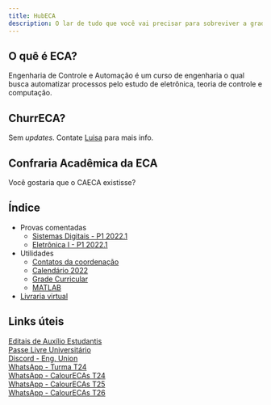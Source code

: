 ```yaml
---
title: HubECA
description: O lar de tudo que você vai precisar para sobreviver a graduação.
---
```


## O quê é ECA?
Engenharia de Controle e Automação é um curso de engenharia o qual busca automatizar processos pelo estudo de eletrônica, teoria de controle e computação. 

## ChurrECA?
Sem _updates_. Contate [Luisa](https://wa.me//5521968130985) para mais info.

## Confraria Acadêmica da ECA
Você gostaria que o CAECA existisse?

## Índice
- Provas comentadas
    - [Sistemas Digitais - P1 2022.1](https://html-3.github.io/eca/exams/sd-p1-20221)
    - [Eletrônica I - P1 2022.1](https://html-3.github.io/eca/exams/ele1-p1-20221)
- Utilidades
    - [Contatos da coordenação](https://html-3.github.io/eca/utils/contact)
    - [Calendário 2022](https://html-3.github.io/eca/utils/calendar)
    - [Grade Curricular](https://html-3.github.io/eca/utils/curriculum)
    - [MATLAB](https://html-3.github.io/eca/utils/matlab)
- [Livraria virtual](https://html-3.github.io/eca/library)


## Links úteis

[Editais de Auxílio Estudantis](https://xn--polticasestudantis-jyb.ufrj.br) \
[Passe Livre Universitário](https://www.cartaoriocard.com.br/rcc/gratuidade/comoadquirirplu) \
[Discord - Eng. Union](https://discord.gg/MQYJnFtrkc) \
[WhatsApp - Turma T24](https://chat.whatsapp.com/EvS9yt7zElo3MCMth5h9s0) \
[WhatsApp - CalourECAs T24](https://chat.whatsapp.com/HfQPnjNwJPQ4x106Ih9y0A) \
[WhatsApp - CalourECAs T25](https://chat.whatsapp.com/CujevQ8lGLX22z5lMiMxNb) \
[WhatsApp - CalourECAs T26](https://chat.whatsapp.com/GFzIMyHLRuaGnmmGLC9Ua0) 
